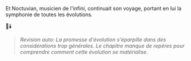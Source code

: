 
Et Noctuvian,
musicien de l'infini,
continuait son voyage,
portant en lui la symphonie
de toutes les évolutions.

🌌🕯️
> _Revision auto: La promesse d'évolution s'éparpille dans des considérations trop générales. Le chapitre manque de repères pour comprendre comment cette évolution se matérialise._
